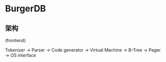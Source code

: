 # BurgerDB

## 架构
 

(frontend)
 
Tokenizer -> Parser -> Code generator -> Virtual Machine -> B-Tree -> Pager -> OS interface

